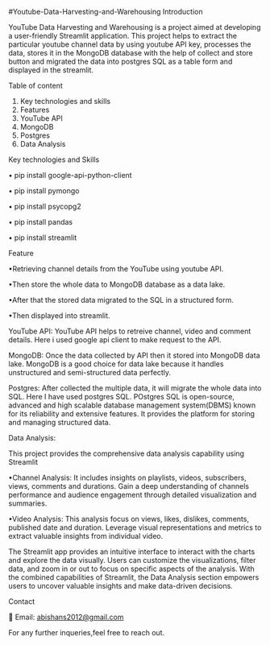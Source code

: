 #Youtube-Data-Harvesting-and-Warehousing
Introduction

YouTube Data Harvesting and Warehousing is a project aimed at developing a user-friendly Streamlit application. This project helps to extract the particular youtube channel data by using youtube API key, processes the data, stores it in the MongoDB database with the help of collect and store button and migrated the data into postgres SQL as a table form and displayed in the streamlit. 

Table of content

1.	Key technologies and skills
2.	Features
3.	YouTube API
4.	MongoDB
5.	Postgres
6.	Data Analysis

Key technologies and Skills

  •	pip install google-api-python-client
  
  •	pip install pymongo
  
  •	pip install psycopg2
  
  •	pip install pandas
  
  •	pip install streamlit

Feature

•Retrieving channel details from the YouTube using youtube API.

•Then store the whole data to MongoDB database as a data lake. 

•After that the stored data migrated to the SQL in a structured form. 

•Then displayed into streamlit.

YouTube API:
YouTube API helps to retreive channel, video and comment details. Here i used google api client to make request to the API.

MongoDB:
Once the data collected by API then it stored into MongoDB data lake.
MongoDB is a good choice for data lake because it handles unstructured and semi-structured data perfectly.

Postgres:
After collected the multiple data, it will migrate the whole data into SQL. Here I have used postgres SQL.
POstgres SQL is open-source, advanced and high scalable database management system(DBMS) known for its reliability and extensive features.
It provides the platform for storing and managing structured data.

Data Analysis:

This project provides the comprehensive data analysis capability using Streamlit

  •Channel Analysis: It includes insights on playlists, videos, subscribers, views, comments and durations. Gain a deep understanding of channels performance and audience engagement through detailed visualization and summaries.

  •Video Analysis: This analysis focus on views, likes, dislikes, comments, published date and duration. Leverage visual representations and metrics to extract valuable insights from individual video.

The Streamlit app provides an intuitive interface to interact with the charts and explore the data visually. Users can customize the visualizations, filter data, and zoom in or out to focus on specific aspects of the analysis.
With the combined capabilities of Streamlit, the Data Analysis section empowers users to uncover valuable insights and make data-driven decisions.

Contact

📧 Email: abishans2012@gmail.com 

For any further inqueries,feel free to reach out.
